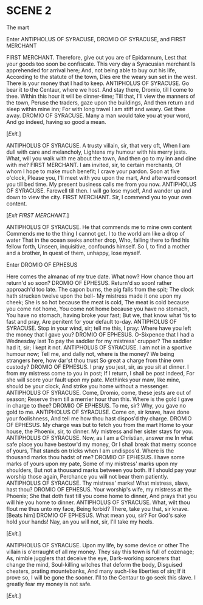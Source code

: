 # SCENE 2

The mart

Enter ANTIPHOLUS OF SYRACUSE, DROMIO OF SYRACUSE, and FIRST MERCHANT

FIRST MERCHANT. Therefore, give out you are of Epidamnum,
  Lest that your goods too soon be confiscate.
  This very day a Syracusian merchant
  Is apprehended for arrival here;
  And, not being able to buy out his life,
  According to the statute of the town,
  Dies ere the weary sun set in the west.
  There is your money that I had to keep.
ANTIPHOLUS OF SYRACUSE. Go bear it to the Centaur, where we host.
  And stay there, Dromio, till I come to thee.
  Within this hour it will be dinner-time;
  Till that, I'll view the manners of the town,
  Peruse the traders, gaze upon the buildings,
  And then return and sleep within mine inn;
  For with long travel I am stiff and weary.
  Get thee away.
DROMIO OF SYRACUSE. Many a man would take you at your word,
  And go indeed, having so good a mean.

 [_Exit._]

ANTIPHOLUS OF SYRACUSE. A trusty villain, sir, that very oft,
  When I am dull with care and melancholy,
  Lightens my humour with his merry jests.
  What, will you walk with me about the town,
  And then go to my inn and dine with me?
FIRST MERCHANT. I am invited, sir, to certain merchants,
  Of whom I hope to make much benefit;
  I crave your pardon. Soon at five o'clock,
  Please you, I'll meet with you upon the mart,
  And afterward consort you till bed time.
  My present business calls me from you now.
ANTIPHOLUS OF SYRACUSE. Farewell till then. I will go lose myself,
  And wander up and down to view the city.
FIRST MERCHANT. Sir, I commend you to your own content.

 [_Exit FIRST MERCHANT._]

ANTIPHOLUS OF SYRACUSE. He that commends me to mine own content
  Commends me to the thing I cannot get.
  I to the world am like a drop of water
  That in the ocean seeks another drop,
  Who, falling there to find his fellow forth,
  Unseen, inquisitive, confounds himself.
  So I, to find a mother and a brother,
  In quest of them, unhappy, lose myself.

Enter DROMIO OF EPHESUS

  Here comes the almanac of my true date.
  What now? How chance thou art return'd so soon?
DROMIO OF EPHESUS. Return'd so soon! rather approach'd too late.
  The capon burns, the pig falls from the spit;
  The clock hath strucken twelve upon the bell-
  My mistress made it one upon my cheek;
  She is so hot because the meat is cold,
  The meat is cold because you come not home,
  You come not home because you have no stomach,
  You have no stomach, having broke your fast;
  But we, that know what 'tis to fast and pray,
  Are penitent for your default to-day.
ANTIPHOLUS OF SYRACUSE. Stop in your wind, sir; tell me this, I pray:
  Where have you left the money that I gave you?
DROMIO OF EPHESUS. O-Sixpence that I had a Wednesday last
  To pay the saddler for my mistress' crupper?
  The saddler had it, sir; I kept it not.
ANTIPHOLUS OF SYRACUSE. I am not in a sportive humour now;
  Tell me, and dally not, where is the money?
  We being strangers here, how dar'st thou trust
  So great a charge from thine own custody?
DROMIO OF EPHESUS. I pray you jest, sir, as you sit at dinner.
  I from my mistress come to you in post;
  If I return, I shall be post indeed,
  For she will score your fault upon my pate.
  Methinks your maw, like mine, should be your clock,
  And strike you home without a messenger.
ANTIPHOLUS OF SYRACUSE. Come, Dromio, come, these jests are out of
season;
  Reserve them till a merrier hour than this.
  Where is the gold I gave in charge to thee?
DROMIO OF EPHESUS. To me, sir? Why, you gave no gold to me.
  ANTIPHOLUS OF SYRACUSE. Come on, sir knave, have done your
  foolishness,
  And tell me how thou hast dispos'd thy charge.
DROMIO OF EPHESUS. My charge was but to fetch you from the mart
  Home to your house, the Phoenix, sir, to dinner.
  My mistress and her sister stays for you.
ANTIPHOLUS OF SYRACUSE. Now, as I am a Christian, answer me
  In what safe place you have bestow'd my money,
  Or I shall break that merry sconce of yours,
  That stands on tricks when I am undispos'd.
  Where is the thousand marks thou hadst of me?
DROMIO OF EPHESUS. I have some marks of yours upon my pate,
  Some of my mistress' marks upon my shoulders,
  But not a thousand marks between you both.
  If I should pay your worship those again,
  Perchance you will not bear them patiently.
ANTIPHOLUS OF SYRACUSE. Thy mistress' marks! What mistress, slave, hast
thou?
DROMIO OF EPHESUS. Your worship's wife, my mistress at the Phoenix;
  She that doth fast till you come home to dinner,
  And prays that you will hie you home to dinner.
ANTIPHOLUS OF SYRACUSE. What, wilt thou flout me thus unto my face,
  Being forbid? There, take you that, sir knave.
[Beats him]
DROMIO OF EPHESUS. What mean you, sir? For God's sake hold your hands!
  Nay, an you will not, sir, I'll take my heels.

 [_Exit._]

ANTIPHOLUS OF SYRACUSE. Upon my life, by some device or other
  The villain is o'erraught of all my money.
  They say this town is full of cozenage;
  As, nimble jugglers that deceive the eye,
  Dark-working sorcerers that change the mind,
  Soul-killing witches that deform the body,
  Disguised cheaters, prating mountebanks,
  And many such-like liberties of sin;
  If it prove so, I will be gone the sooner.
  I'll to the Centaur to go seek this slave.
  I greatly fear my money is not safe.

 [_Exit._]

